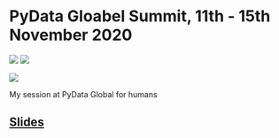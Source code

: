 # PyData Gloabel Summit, 11th - 15th November 2020

[![](https://img.shields.io/github/license/sourcerer-io/hall-of-fame.svg?colorB=ff0000)](https://github.com/akshaybahadur21/Emojinator/blob/master/LICENSE.md)  [![](https://img.shields.io/badge/Akshay-Bahadur-brightgreen.svg?colorB=ff0000)](https://akshaybahadur.com)

[<img src = "https://img.evbuc.com/https%3A%2F%2Fcdn.evbuc.com%2Fimages%2F108363765%2F23610305274%2F1%2Foriginal.20200812-061106?w=1000&auto=format%2Ccompress&q=75&sharp=10&rect=0%2C86%2C900%2C450&s=19305758b80cd3d53605721028b02728">](https://global.pydata.org//)

My session at PyData Global for humans 

## [Slides](https://docs.google.com/presentation/d/1NhngR7eGV-1HYv6xkikSMOSpUnIWvfDO0wdshunEoWg/edit?usp=sharing)
